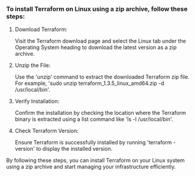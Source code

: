 ### To install Terraform on Linux using a zip archive, follow these steps:

1. Download Terraform:

    Visit the Terraform download page and select the Linux tab under the Operating System heading to download the latest version as a zip archive.

2. Unzip the File:

    Use the 'unzip' command to extract the downloaded Terraform zip file. For example, 'sudo unzip terraform_1.3.5_linux_amd64.zip -d /usr/local/bin'.

3. Verify Installation:

    Confirm the installation by checking the location where the Terraform binary is extracted using a list command like 'ls -l /usr/local/bin'.

4. Check Terraform Version:

   Ensure Terraform is successfully installed by running 'terraform -version' to display the installed version.

By following these steps, you can install Terraform on your Linux system using a zip archive and start managing your infrastructure efficiently.
  

